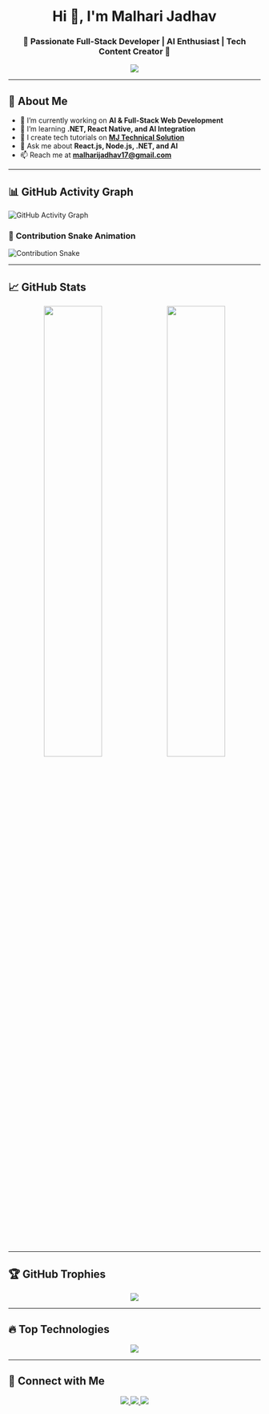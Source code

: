 <h1 align="center">Hi 👋, I'm Malhari Jadhav</h1>
<h3 align="center">🚀 Passionate Full-Stack Developer | AI Enthusiast | Tech Content Creator 🚀</h3>

<p align="center">
  <a href="https://github.com/malharijadhav17">
    <img src="https://readme-typing-svg.herokuapp.com?color=F77210&width=500&lines=Full-Stack+Developer;AI+and+ML+Enthusiast;React+%7C+Node.js+%7C+.NET+%7C+MySQL;Tech+Content+Creator;Passionate+about+Innovative+Tech" />
  </a>
</p>

---

## 🚀 **About Me**
- 🔭 I’m currently working on **AI & Full-Stack Web Development**
- 🌱 I’m learning **.NET, React Native, and AI Integration**
- 🎥 I create tech tutorials on **[MJ Technical Solution](https://www.youtube.com/@MJTechnicalSolution)**
- 💬 Ask me about **React.js, Node.js, .NET, and AI**
- 📫 Reach me at **malharijadhav17@gmail.com**

---

## 📊 **GitHub Activity Graph**
![GitHub Activity Graph](https://github-readme-activity-graph.vercel.app/graph?username=malharijadhav17&theme=github-dark)

### 🐍 **Contribution Snake Animation**
![Contribution Snake](https://github.com/malharijadhav17/malharijadhav17/blob/output/github-contribution-grid-snake.svg)

---

## 📈 **GitHub Stats**
<div align="center">
  <img width="48%" src="https://github-readme-stats.vercel.app/api?username=malharijadhav17&show_icons=true&theme=radical" />
  <img width="48%" src="https://github-readme-streak-stats.herokuapp.com/?user=malharijadhav17&theme=radical" />
</div>

---

## 🏆 **GitHub Trophies**
<p align="center">
  <img src="https://github-profile-trophy.vercel.app/?username=malharijadhav17&theme=radical&margin-w=15&margin-h=15"/>
</p>

---

## 🔥 **Top Technologies**
<p align="center">
  <img src="https://skillicons.dev/icons?i=react,nodejs,dotnet,mysql,mongodb,python,js,ts,html,css,bootstrap,tailwind,androidstudio" />
</p>

---

## 📣 **Connect with Me**
<p align="center">
  <a href="https://www.linkedin.com/in/malharijadhav/" target="_blank">
    <img src="https://img.shields.io/badge/LinkedIn-0077B5.svg?style=for-the-badge&logo=linkedin&logoColor=white" />
  </a>
  <a href="https://www.youtube.com/@MJTechnicalSolution" target="_blank">
    <img src="https://img.shields.io/badge/YouTube-FF0000.svg?style=for-the-badge&logo=youtube&logoColor=white" />
  </a>
  <a href="mailto:malharijadhav17@gmail.com">
    <img src="https://img.shields.io/badge/Email-D14836?style=for-the-badge&logo=gmail&logoColor=white" />
  </a>
</p>
